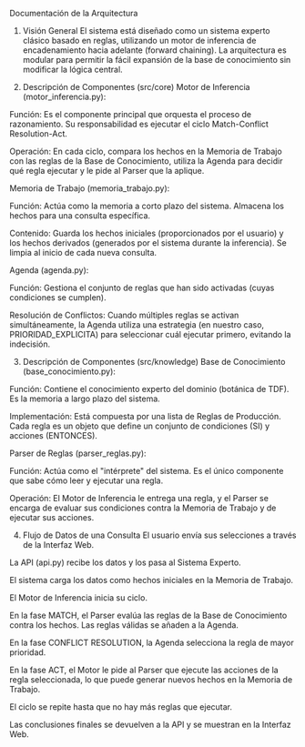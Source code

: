 Documentación de la Arquitectura
1. Visión General
El sistema está diseñado como un sistema experto clásico basado en reglas, utilizando un motor de inferencia de encadenamiento hacia adelante (forward chaining). La arquitectura es modular para permitir la fácil expansión de la base de conocimiento sin modificar la lógica central.

2. Descripción de Componentes (src/core)
Motor de Inferencia (motor_inferencia.py):

Función: Es el componente principal que orquesta el proceso de razonamiento. Su responsabilidad es ejecutar el ciclo Match-Conflict Resolution-Act.

Operación: En cada ciclo, compara los hechos en la Memoria de Trabajo con las reglas de la Base de Conocimiento, utiliza la Agenda para decidir qué regla ejecutar y le pide al Parser que la aplique.

Memoria de Trabajo (memoria_trabajo.py):

Función: Actúa como la memoria a corto plazo del sistema. Almacena los hechos para una consulta específica.

Contenido: Guarda los hechos iniciales (proporcionados por el usuario) y los hechos derivados (generados por el sistema durante la inferencia). Se limpia al inicio de cada nueva consulta.

Agenda (agenda.py):

Función: Gestiona el conjunto de reglas que han sido activadas (cuyas condiciones se cumplen).

Resolución de Conflictos: Cuando múltiples reglas se activan simultáneamente, la Agenda utiliza una estrategia (en nuestro caso, PRIORIDAD_EXPLICITA) para seleccionar cuál ejecutar primero, evitando la indecisión.

3. Descripción de Componentes (src/knowledge)
Base de Conocimiento (base_conocimiento.py):

Función: Contiene el conocimiento experto del dominio (botánica de TDF). Es la memoria a largo plazo del sistema.

Implementación: Está compuesta por una lista de Reglas de Producción. Cada regla es un objeto que define un conjunto de condiciones (SI) y acciones (ENTONCES).

Parser de Reglas (parser_reglas.py):

Función: Actúa como el "intérprete" del sistema. Es el único componente que sabe cómo leer y ejecutar una regla.

Operación: El Motor de Inferencia le entrega una regla, y el Parser se encarga de evaluar sus condiciones contra la Memoria de Trabajo y de ejecutar sus acciones.

4. Flujo de Datos de una Consulta
El usuario envía sus selecciones a través de la Interfaz Web.

La API (api.py) recibe los datos y los pasa al Sistema Experto.

El sistema carga los datos como hechos iniciales en la Memoria de Trabajo.

El Motor de Inferencia inicia su ciclo.

En la fase MATCH, el Parser evalúa las reglas de la Base de Conocimiento contra los hechos. Las reglas válidas se añaden a la Agenda.

En la fase CONFLICT RESOLUTION, la Agenda selecciona la regla de mayor prioridad.

En la fase ACT, el Motor le pide al Parser que ejecute las acciones de la regla seleccionada, lo que puede generar nuevos hechos en la Memoria de Trabajo.

El ciclo se repite hasta que no hay más reglas que ejecutar.

Las conclusiones finales se devuelven a la API y se muestran en la Interfaz Web.